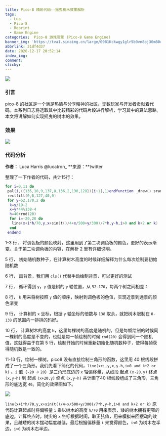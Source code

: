 ```yaml
---
title: Pico-8 精彩代码--摇曳树木效果解析
tags:
  - Lua
  - Pico-8
  - Reprint
  - Game Engine
categories:  Pico-8 游戏引擎 (Pico-8 Game Engine)
banner_img: 'https://tva1.sinaimg.cn/large/0081Kckwgy1glr5b0vn8oj30m80cigmb.jpg'
abbrlink: 31df4d37
date: 2020-12-17 20:52:14
index_img:
comment:
sticky:
---
```






![](https://tva1.sinaimg.cn/large/008eGmZEly1gn4octe663j30m80cidgj.jpg)

### 引言

pico-8 的社区是一个满是热情与分享精神的社区，无数玩家与开发者贡献着代码。本系列日志将选取其中比较精彩的代码片段进行解析，学习其中的算法思路。本文将讲解如何实现摇曳的树木的效果。

<!--more-->

### 效果


![](https://tva1.sinaimg.cn/large/0081Kckwgy1glr5cnac3hg30ak0aib29.gif)



### 代码分析

**作者：** Luca Harris @lucatron_
**来源：**twitter



整理了一下作者的代码，共计15行：

```lua
for i=0,11 do
 pal(i,({135,10,9,137,8,136,2,130,128})[i+1],1)endfunction _draw() srand(3)
 rectfill(0,0,127,40,0)
 for y=52,170,2 do
  k=y/19-2
  x=y*44%138-4
  h=40+rnd(20)
  for i=-20,20 do
   line(x+i*h/70,y,x+sin(t()/4+x/500+y/300)/7*h,y-h,i>0 and k+2 or k)
  end
 endend
```

1-3 行， 将调色板的颜色映射，这里用到了第二块调色板的颜色，更好的表示渐变。关于第二块调色板的内容，在解析 2 里有详细说明。

5 行， 初始随机数种子，在计算树木高度的时候详细解释为什么每次绘制要初始随机数

6 行， 画背景，我们用 `cls()` 代替手动绘制背景，可以更好的测试

7 行， 循环得到 `y`，`y` 值是树的 `y` 轴位置，从 `52-170`，每两个树之间相差 `2`

8 行， `k` 用来将树按照 `y` 值的顺序，映射到调色板的色值，实现近景到远景的颜色渐变

9 行， 计算树的 `x` 坐标，根据 `y` 轴坐标的倍数与 `138` 取余，就把树木限制在 `0-138` 的范围内一排排的码好。

10 行， 计算树木的高度 `h`，这里每棵树的高度是随机的，但是每帧绘制的时候同一棵树的高度是不变的，也就是每一帧绘制的时候 `rnd(20)` 会得到同一个随机值，这就得益于在第 5 行，绘制开始的时候重新初始化随机数种子，使得每帧获得随机数是一致的。

11-13 行，绘制一棵树。pico8 没有直接绘制三角形的函数，这里用 40 根线段拼成了一个三角形。我们先看下简化的代码，`line(x+i,y,x,y-h,i>0 and k+2 or k)` 。`i` 值（`-20` -> `20`）是三角形底边的 `x` 轴偏移量，从线段 起点 `(x-20,y)` 终点 `(x,y-h)` 到  起点 `(x+20,y)` 终点 `(x,y-h)` 共计画了40 根线段组成了三角形，三角形的底边宽 `40`。简化的效果图如下。

![](https://tva1.sinaimg.cn/large/0081Kckwgy1glr5clytb2j30ao0aqaae.jpg)



`line(x+i*h/70,y,x+sin(t()/4+x/500+y/300)/7*h,y-h,i>0 and k+2 or k)` 原代码计算起点时将偏移量 `i` 乘以树木的高度 `h/70` 用来表示，矮的树木拥有更窄的底边。计算终点时，树尖的 `x` 坐标根据时间，取正弦值，用来模拟来回摆动的效果，且越矮的树木摆动幅度越低。最后根据偏移量 `i` 来觉得颜色，`i<0` 为树木左半边，`i>0` 为树木右半边。